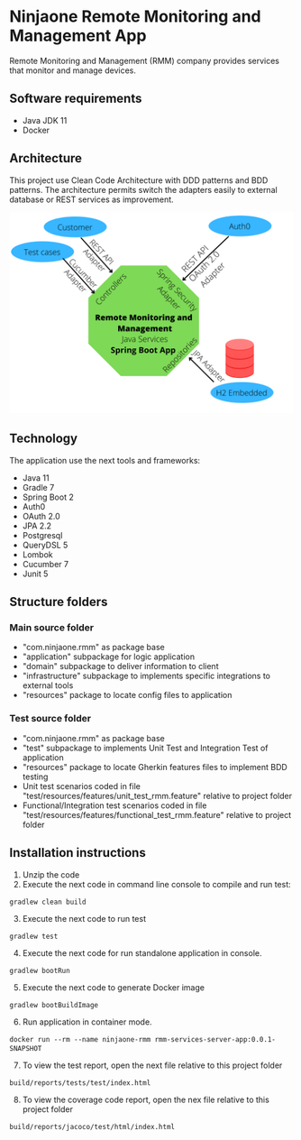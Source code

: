 # Ninjaone Remote Monitoring and Management App
Remote Monitoring and Management (RMM) company provides services that monitor
and manage devices.
## Software requirements
- Java JDK 11
- Docker
## Architecture
This project use Clean Code Architecture with DDD patterns and BDD patterns. The architecture permits switch the adapters easily to external database or REST services as improvement. 

![RMM Architecture](src/main/resources/images/NinjaoneRmmArch.png "RMM Architecture")

## Technology
The application use the next tools and frameworks:
- Java 11
- Gradle 7
- Spring Boot 2
- Auth0
- OAuth 2.0
- JPA 2.2
- Postgresql
- QueryDSL 5
- Lombok
- Cucumber 7
- Junit 5
## Structure folders
### Main source folder
- "com.ninjaone.rmm" as package base
- "application" subpackage for logic application
- "domain" subpackage to deliver information to client
- "infrastructure" subpackage to implements specific integrations to external tools
- "resources" package to locate config files to application
### Test source folder
- "com.ninjaone.rmm" as package base
- "test" subpackage to implements Unit Test and Integration Test of application
- "resources" package to locate Gherkin features files to implement BDD testing
- Unit test scenarios coded in file "test/resources/features/unit_test_rmm.feature" relative to project folder
- Functional/Integration test scenarios coded in file "test/resources/features/functional_test_rmm.feature" relative to project folder
## Installation instructions
1. Unzip the code
2. Execute the next code in command line console to compile and run test:
```
gradlew clean build
```
3. Execute the next code to run test
```
gradlew test
```
4. Execute the next code for run standalone application in console. 
```
gradlew bootRun 
```
5. Execute the next code to generate Docker image
```
gradlew bootBuildImage
```
6. Run application in container mode. 
```
docker run --rm --name ninjaone-rmm rmm-services-server-app:0.0.1-SNAPSHOT
```
7. To view the test report, open the next file relative to this project folder
```
build/reports/tests/test/index.html
```
8. To view the coverage code report, open the nex file relative to this project folder
```
build/reports/jacoco/test/html/index.html
```
